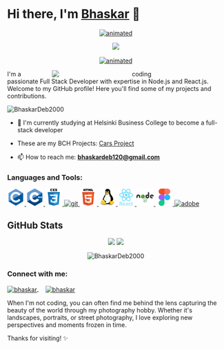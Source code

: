 # Hi there, I'm [Bhaskar](https://bhaskardeb2000.github.io/) 👋

<p align="center">
  <a href="https://github.com/404">
    <img src="https://user-images.githubusercontent.com/73097560/115834477-dbab4500-a447-11eb-908a-139a6edaec5c.gif" alt="animated" />
  </a>
</p>

<p align="center">
  <a href="https://github.com/BhaskarDeb2000/readme-typing-svg">
    <img src="https://readme-typing-svg.demolab.com/?lines=Full-Stack%20Developer;Team%20Player%20;Attention%20to%20Detail;Adaptable%20and%20Resourceful;Always%20learning%20new%20Stuffs&font=Fira%20Code&center=true&width=440&height=45&color=1BFFDF&vCenter=true&pause=1000&size=25" />
  </a>
</p>

<p align="center">
  <a href="https://github.com/404">
    <img src="https://user-images.githubusercontent.com/73097560/115834477-dbab4500-a447-11eb-908a-139a6edaec5c.gif" alt="animated" />
  </a>
</p>

<p align="center">
  <img align="right" alt="coding" width="400" padding:1rem src="https://miro.medium.com/max/1360/0*7Q3yvSIv_t0ioJ-Z.gif" />
</p>

I'm a passionate Full Stack Developer with expertise in Node.js and React.js. Welcome to my GitHub profile! Here you'll find some of my projects and contributions.

<p align="left">
  <img src="https://komarev.com/ghpvc/?username=BhaskarDeb2000&label=Profile%20views&color=0e75b6&style=flat" alt="BhaskarDeb2000" />
</p>

- 🌱 I'm currently studying at Helsinki Business College to become a full-stack developer
- These are my BCH Projects: <a href="https://bc-hcars-project.vercel.app/">Cars Project</a>

- 📫 How to reach me: **[bhaskardeb120@gmail.com](mailto:bhaskardeb120@gmail.com)**

<h3 align="left">Languages and Tools:</h3>
<p align="left">
  <a href="https://www.cprogramming.com/" rel="noreferrer">
    <img src="https://raw.githubusercontent.com/devicons/devicon/master/icons/c/c-original.svg" alt="c" width="40" height="40"/>
  </a>
  <a href="https://www.w3schools.com/cpp/" target="_blank" rel="noreferrer">
    <img src="https://raw.githubusercontent.com/devicons/devicon/master/icons/cplusplus/cplusplus-original.svg" alt="cplusplus" width="40" height="40"/>
  </a>
  <a href="https://www.w3schools.com/css/" rel="noreferrer">
    <img src="https://raw.githubusercontent.com/devicons/devicon/master/icons/css3/css3-original-wordmark.svg" alt="css3" width="40" height="40"/>
  </a>
  <a href="https://git-scm.com/" rel="noreferrer">
    <img src="https://www.vectorlogo.zone/logos/git-scm/git-scm-icon.svg" alt="git" width="40" height="40"/>
  </a>
  <a href="https://www.w3.org/html/" rel="noreferrer">
    <img src="https://raw.githubusercontent.com/devicons/devicon/master/icons/html5/html5-original-wordmark.svg" alt="html5" width="40" height="40"/>
  </a>
  <a href="https://www.linux.org/" rel="noreferrer">
    <img src="https://raw.githubusercontent.com/devicons/devicon/master/icons/linux/linux-original.svg" alt="linux" width="40" height="40"/>
  </a>
  <a href="https://reactjs.org/" target="_blank" rel="noreferrer">
    <img src="https://raw.githubusercontent.com/devicons/devicon/master/icons/react/react-original-wordmark.svg" alt="react" width="40" height="40"/>
  </a>
  <a href="https://nodejs.org/" target="_blank" rel="noreferrer">
    <img src="https://raw.githubusercontent.com/devicons/devicon/master/icons/nodejs/nodejs-original-wordmark.svg" alt="nodejs" width="40" height="40"/>
  </a>
  <a href="https://www.figma.com/" target="_blank" rel="noreferrer">
    <img src="https://raw.githubusercontent.com/devicons/devicon/master/icons/figma/figma-original.svg" alt="figma" width="40" height="40"/>
  </a>
  <a href="https://www.adobe.com/" target="_blank" rel="noreferrer">
    <img src="https://upload.wikimedia.org/wikipedia/commons/thumb/c/c2/Adobe_XD_CC_icon.svg/512px-Adobe_XD_CC_icon.svg.png" alt="adobe" width="40" height="40"/>
  </a>
</p>

<h2>GitHub Stats</h2>
<p align="center">
  <img height="180em" src="https://github-readme-stats.vercel.app/api?username=BhaskarDeb2000&show_icons=true&theme=radical&card_width=320" />
  <img height="180em" src="https://github-readme-stats.vercel.app/api/top-langs/?username=BhaskarDeb2000&layout=compact&langs_count=8&theme=radical" />
</p>

<p align="center">
  <img src="https://github-readme-streak-stats.herokuapp.com/?user=BhaskarDeb2000&theme=radical" alt="BhaskarDeb2000" />
</p>

<h3 align="left">Connect with me:</h3>
<p align="left">
  <a href="https://www.linkedin.com/in/bhaskardeb1/">
    <img align="center" src="https://raw.githubusercontent.com/rahuldkjain/github-profile-readme-generator/master/src/images/icons/Social/linked-in-alt.svg" alt="bhaskar" height="30" width="40" />
  </a>
  &nbsp;&nbsp;&nbsp;
  <a href="https://github.com/BhaskarDeb2000">
    <img align="center" src="https://raw.githubusercontent.com/rahuldkjain/github-profile-readme-generator/master/src/images/icons/Social/github.svg" alt="bhaskar" height="30" width="40" />
  </a>
</p>

When I'm not coding, you can often find me behind the lens capturing the beauty of the world through my photography hobby. Whether it's landscapes, portraits, or street photography, I love exploring new perspectives and moments frozen in time.

Thanks for visiting! ✨
